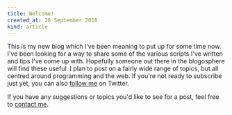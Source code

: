 ```yaml
---
title: Welcome!
created_at: 28 September 2010
kind: article
---
```

This is my new blog which I’ve been meaning to put up for some time now.
I've been looking for a way to share some of the various scripts I've written and tips I've come up with.
Hopefully someone out there in the blogosphere will find these useful.
I plan to post on a fairly wide range of topics, but all centred around programming and the web.
If you're not ready to subscribe just yet, you can also [follow me](http://twitter.com/michaelmior) on Twitter.

If you have any suggestions or topics you'd like to see for a post, feel free to [contact me](/contact/).
